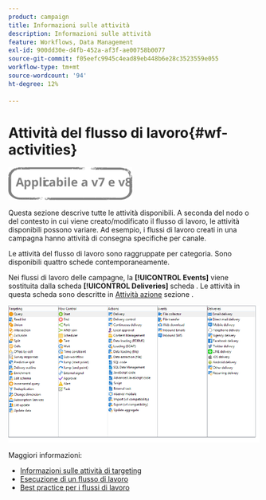 ```yaml
---
product: campaign
title: Informazioni sulle attività
description: Informazioni sulle attività
feature: Workflows, Data Management
exl-id: 900dd30e-d4fb-452a-af3f-ae00758b0077
source-git-commit: f05eefc9945c4ead89eb448b6e28c3523559e055
workflow-type: tm+mt
source-wordcount: '94'
ht-degree: 12%

---
```


# Attività del flusso di lavoro{#wf-activities}

![](../../assets/common.svg)

Questa sezione descrive tutte le attività disponibili. A seconda del nodo o del contesto in cui viene creato/modificato il flusso di lavoro, le attività disponibili possono variare. Ad esempio, i flussi di lavoro creati in una campagna hanno attività di consegna specifiche per canale.

Le attività del flusso di lavoro sono raggruppate per categoria. Sono disponibili quattro schede contemporaneamente.

Nei flussi di lavoro delle campagne, la **[!UICONTROL Events]** viene sostituita dalla scheda **[!UICONTROL Deliveries]** scheda . Le attività in questa scheda sono descritte in [Attività azione](about-action-activities.md) sezione .

![](assets/wf-activity-tabs.png)

Maggiori informazioni:

* [Informazioni sulle attività di targeting](about-targeting-activities.md)
* [Esecuzione di un flusso di lavoro](starting-a-workflow.md)
* [Best practice per i flussi di lavoro](workflow-best-practices.md)
